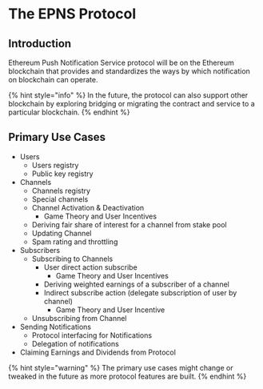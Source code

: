 # The EPNS Protocol

## Introduction

Ethereum Push Notification Service protocol will be on the Ethereum blockchain that provides and standardizes the ways by which notification on blockchain can operate. 

{% hint style="info" %}
In the future, the protocol can also support other blockchain by exploring bridging or migrating the contract and service to a particular blockchain.
{% endhint %}

## Primary Use Cases

* Users
  * Users registry
  * Public key registry
* Channels
  * Channels registry
  * Special channels
  * Channel Activation & Deactivation
    * Game Theory and User Incentives
  * Deriving fair share of interest for a channel from stake pool
  * Updating Channel
  * Spam rating and throttling
* Subscribers
  * Subscribing to Channels
    * User direct action subscribe
      * Game Theory and User Incentives
    * Deriving weighted earnings of a subscriber of a channel
    * Indirect subscribe action \(delegate subscription of user by channel\)
      * Game Theory and User Incentive
  * Unsubscribing from Channel
* Sending Notifications
  * Protocol interfacing for Notifications
  * Delegation of notifications
* Claiming Earnings and Dividends from Protocol

{% hint style="warning" %}
The primary use cases might change or tweaked in the future as more protocol features are built.
{% endhint %}







